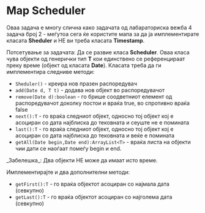 # Map Scheduler

<p>Оваа задача е многу слична како задачата од лабараториска вежба 4 задача број 2 - меѓутоа сега ќе користите мапа за да ја имплементирате класата <strong>Sheduler</strong> и НЕ ви треба класата <strong>Timestamp</strong>.</p>

<p>Потсетување за задачата: Да се развие класа <strong>Scheduler</strong>. Оваа класа чува објекти од генерички тип <strong>T</strong> кои единствено се референцираат преку време (објект од класата <strong>Date</strong>). Класата треба да ги имплементира следниве методи:</p>

<ul>
<li><code>Sheduler()</code> - креира нов празен распоредувач</li>
<li><code>add(Date d, T t)</code> - додава нов објект во распоредувачот</li>
<li><code>remove(Date d):boolean</code> - го брише соодветниот елемент од распоредувачот доколку постои и враќа true, во спротивно враќа false</li>
<li><code>next():T</code> - го враќа следниот објект, односно тој објект кој е асоциран со дата најблиска до тековната и сеуште не е помината</li>
<li><code>last():T</code> - го враќа следниот објект, односно тој објект кој е асоциран со дата најблиска  до тековната и веќе е помината</li>
<li><code>getAll(Date begin,Date end):ArrayList&lt;Т&gt;</code> - враќа листа на објекти чии дати се наоѓаат помеѓу begin и end.</li>
</ul>

<p>_Забелешка_: Два објекти НЕ може да имаат исто време.</p>

<p>Имплементирајте и два дополнителни методи:</p>

<ul>
<li><code>getFirst():Т</code> - го враќа објектот асоциран со најмала дата (севкупно)</li>
<li><code>getLast():Т</code> - го враќа објектот асоциран со најголема дата (севкупно)</li>
</ul>